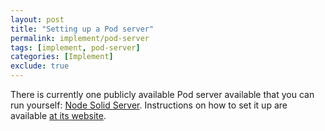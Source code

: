 ```yaml
---
layout: post
title: "Setting up a Pod server"
permalink: implement/pod-server
tags: [implement, pod-server]
categories: [Implement]
exclude: true
---
```


There is currently one publicly available Pod server available that you can run yourself: [Node Solid Server](https://github.com/solid/node-solid-server). Instructions on how to set it up are available [at its website](https://github.com/solid/node-solid-server).
